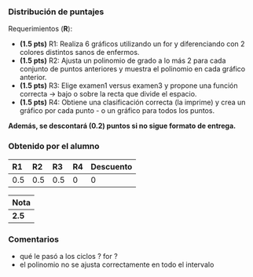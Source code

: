 
### Distribución de puntajes

Requerimientos (**R**):

* **(1.5 pts)** R1: Realiza 6 gráficos utilizando un for y diferenciando con 2 colores distintos sanos de enfermos.
* **(1.5 pts)** R2: Ajusta un polinomio de grado a lo más 2 para cada conjunto de puntos anteriores y muestra el polinomio en cada gráfico anterior.
* **(1.5 pts)** R3: Elige examen1 versus examen3 y propone una función correcta -> bajo o sobre la recta que divide el espacio.
* **(1.5 pts)** R4: Obtiene una clasificación correcta (la imprime) y crea un gráfico por cada punto - o un gráfico para todos los puntos.


**Además, se descontará (0.2) puntos si no sigue formato de entrega.**

### Obtenido por el alumno
| R1 | R2 | R3 | R4 | Descuento |
|:---|:---|:---|:---|:----------|
| 0.5 | 0.5 | 0.5 | 0 | 0 |

| Nota |
|:-----|
| **2.5** |

### Comentarios

* qué le pasó a los ciclos ? for ? 
* el polinomio no se ajusta correctamente en todo el intervalo
